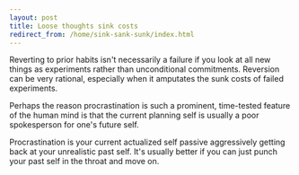 ```yaml
---
layout: post
title: Loose thoughts sink costs
redirect_from: /home/sink-sank-sunk/index.html
---
```

<p>Reverting to prior habits isn't necessarily a failure if you look at all new things as experiments rather than unconditional commitments. Reversion can be very rational, especially when it amputates the sunk costs of failed experiments.</p>

<p>Perhaps the reason procrastination is such a prominent, time-tested feature of the human mind is that the current planning self is usually a poor spokesperson for one's future self.</p>

<p>Procrastination is your current actualized self passive aggressively getting back at your unrealistic past self. It's usually better if you can just punch your past self in the throat and move on.</p>
